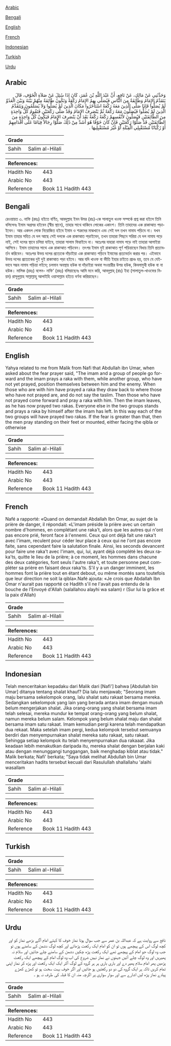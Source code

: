[Arabic](#arabic)

[Bengali](#bengali)

[English](#english)

[French](#french)

[Indonesian](#indonesian)

[Turkish](#turkish)

[Urdu](#urdu)

## Arabic


<div dir="rtl" lang="ar" style={{fontSize:'larger',backgroundColor:'#f8f9fa',padding:20}}>
وَحَدَّثَنِي عَنْ مَالِكٍ، عَنْ نَافِعٍ، أَنَّ عَبْدَ اللَّهِ بْنَ عُمَرَ، كَانَ إِذَا سُئِلَ عَنْ صَلاَةِ الْخَوْفِ، قَالَ يَتَقَدَّمُ الإِمَامُ وَطَائِفَةٌ مِنَ النَّاسِ فَيُصَلِّي بِهِمُ الإِمَامُ رَكْعَةً وَتَكُونُ طَائِفَةٌ مِنْهُمْ بَيْنَهُ وَبَيْنَ الْعَدُوِّ لَمْ يُصَلُّوا فَإِذَا صَلَّى الَّذِينَ مَعَهُ رَكْعَةً اسْتَأْخَرُوا مَكَانَ الَّذِينَ لَمْ يُصَلُّوا وَلاَ يُسَلِّمُونَ وَيَتَقَدَّمُ الَّذِينَ لَمْ يُصَلُّوا فَيُصَلُّونَ مَعَهُ رَكْعَةً ثُمَّ يَنْصَرِفُ الإِمَامُ وَقَدْ صَلَّى رَكْعَتَيْنِ فَتَقُومُ كُلُّ وَاحِدَةٍ مِنَ الطَّائِفَتَيْنِ فَيُصَلُّونَ لأَنْفُسِهِمْ رَكْعَةً رَكْعَةً بَعْدَ أَنْ يَنْصَرِفَ الإِمَامُ فَيَكُونُ كُلُّ وَاحِدَةٍ مِنَ الطَّائِفَتَيْنِ قَدْ صَلَّوْا رَكْعَتَيْنِ فَإِنْ كَانَ خَوْفًا هُوَ أَشَدَّ مِنْ ذَلِكَ صَلَّوْا رِجَالاً قِيَامًا عَلَى أَقْدَامِهِمْ أَوْ رُكْبَانًا مُسْتَقْبِلِي الْقِبْلَةِ أَوْ غَيْرَ مُسْتَقْبِلِيهَا ‏.‏
</div>
<div style={{backgroundColor:'#f8f9fa',padding:20, marginBottom: 10}}><table> <thead> <tr> <th>Grade</th> <th></th> </tr> </thead> <tbody> <tr><td>Sahih</td><td>Salim al-Hilali</td></tr></tbody></table><table> <thead> <tr> <th>References:</th> <th></th> </tr> </thead> <tbody><tr><td>Hadith No</td><td>443</td></tr><tr><td>Arabic No</td><td>443</td></tr><tr><td>Reference</td><td>Book 11 Hadith 443</td></tr></tbody></table></div>

## Bengali


<div dir="ltr" lang="bn" style={{fontSize:'larger',backgroundColor:'#f8f9fa',padding:20}}>
রেওয়ায়ত ৩. নাফি (রহঃ) হইতে বর্ণিত, আবদুল্লাহ ইবন উমর (রাঃ)-কে সালাতুল খওফ সম্পর্কে প্রশ্ন করা হইলে তিনি বলিলেনঃ ইমাম অগ্রসর হইবেন (স্বীয় স্থানে), তাহার সাথে থাকিবে লোকের একাংশ। তিনি তাহাদের এক রাকাআত পড়াইবেন। আর একদল লোক নিয়োজিত হইবে ইমাম ও শত্রুদের মাঝখানে এবং সেই দল তখন নামায পড়িবে না। যখন ইমাম তাহার সহিত যে দল আছে সেই দলকে এক রাকাআত পড়াইবেন, তখন তাহারা পিছনে সরিয়া যে দল নামায পড়ে নাই, সেই দলের স্থানে চলিয়া যাইবে, তাহারা সালাম ফিরাইবে না। অতঃপর যাহারা নামায পড়ে নাই তাহারা আগাইয়া আসিবে। ইমাম তাহাদের সাথে এক রাকাআত পড়িবেন। তৎপর ইমাম দুই রাকাআত পূর্ণ পড়িয়াছেন বিধায় তিনি প্রত্যাবর্তন করিবেন। অতঃপর উভয় দলের প্রত্যেকে দাঁড়াইয়া এক রাকাআত পড়িবে ইমামের প্রত্যাবর্তন করার পর। এইভাবে উভয় দলের প্রত্যেকের দুই দুই রাকাআত পড়া হইবে। আর যদি খাওফ বা ভীতি ইহার চাইতে প্রচণ্ড হয়, তবে যে যেইভাবে সম্ভব নামায পড়িয়া লইবে; চলমান অবস্থায় হউক বা দাঁড়াইয়া অথবা সওয়ারীর উপর হউক, কিবলামুখী হউক বা না হউক। মালিক (রহঃ) বলেন- নাফি’ (রহঃ) বলিয়াছেনঃ আমি মনে করি, আবদুল্লাহ্ (রাঃ) ইহা (সালাতুল-খাওফের নিয়ম) রাসূলুল্লাহ সাল্লাল্লাহু আলাইহি ওয়াসাল্লাম হইতে বর্ণনা করিয়াছেন।
</div>
<div style={{backgroundColor:'#f8f9fa',padding:20, marginBottom: 10}}><table> <thead> <tr> <th>Grade</th> <th></th> </tr> </thead> <tbody> <tr><td>Sahih</td><td>Salim al-Hilali</td></tr></tbody></table><table> <thead> <tr> <th>References:</th> <th></th> </tr> </thead> <tbody><tr><td>Hadith No</td><td>443</td></tr><tr><td>Arabic No</td><td>443</td></tr><tr><td>Reference</td><td>Book 11 Hadith 443</td></tr></tbody></table></div>

## English


<div dir="ltr" lang="en" style={{fontSize:'larger',backgroundColor:'#f8f9fa',padding:20}}>
Yahya related to me from Malik from Nafi that Abdullah ibn Umar, when asked about the fear prayer said, "The imam and a group of people go forward and the imam prays a raka with them, while another group, who have not yet prayed, position themselves between him and the enemy. When those who are with him have prayed a raka they draw back to where those who have not prayed are, and do not say the taslim. Then those who have not prayed come forward and pray a raka with him. Then the imam leaves, as he has now prayed two rakas. Everyone else in the two groups stands and prays a raka by himself after the imam has left. In this way each of the two groups will have prayed two rakas. If the fear is greater than that, then the men pray standing on their feet or mounted, either facing the qibla or otherwise
</div>
<div style={{backgroundColor:'#f8f9fa',padding:20, marginBottom: 10}}><table> <thead> <tr> <th>Grade</th> <th></th> </tr> </thead> <tbody> <tr><td>Sahih</td><td>Salim al-Hilali</td></tr></tbody></table><table> <thead> <tr> <th>References:</th> <th></th> </tr> </thead> <tbody><tr><td>Hadith No</td><td>443</td></tr><tr><td>Arabic No</td><td>443</td></tr><tr><td>Reference</td><td>Book 11 Hadith 443</td></tr></tbody></table></div>

## French


<div dir="ltr" lang="fr" style={{fontSize:'larger',backgroundColor:'#f8f9fa',padding:20}}>
Nafé a rapporté: «Quand on demandait Abdallah Ibn Omar, au sujet de la prière de danger, il répondait: «L'imam préside la prière avec un certain nombre d'hommes, en complétant une raka't, alors que les autres qui n'ont pas encore prié, feront face à l'ennemi. Ceux qui ont déjà fait une raka't avec l'imam, reculent pour céder leur place à ceux qui ne l'ont pas encore faite, sans cependant faire la salutation finale. Ainsi, les seconds devancent pour faire une raka't avec l'imam, qui, lui, ayant déjà complété les deux raka'ts, quitte le lieu de la prière; à ce moment, les hommes dans chacune des deux catégories, font seuls l'autre raka't, et toute personne peut compléter sa prière en faisant deux raka'ts. S'il y a un danger imminent, les hommes font la prière tout en étant debout, ou même montés sans toutefois que leur direction ne soit la qibla».Nafé ajouta: «Je crois que Abdallah Ibn Omar n'aurait pas rapporté ce Hadith s'il ne l'avait pas entendu de la bouche de l'Envoyé d'Allah (salallahou alayhi wa salam) r (Sur lui la grâce et la paix d'Allah)
</div>
<div style={{backgroundColor:'#f8f9fa',padding:20, marginBottom: 10}}><table> <thead> <tr> <th>Grade</th> <th></th> </tr> </thead> <tbody> <tr><td>Sahih</td><td>Salim al-Hilali</td></tr></tbody></table><table> <thead> <tr> <th>References:</th> <th></th> </tr> </thead> <tbody><tr><td>Hadith No</td><td>443</td></tr><tr><td>Arabic No</td><td>443</td></tr><tr><td>Reference</td><td>Book 11 Hadith 443</td></tr></tbody></table></div>

## Indonesian


<div dir="ltr" lang="id" style={{fontSize:'larger',backgroundColor:'#f8f9fa',padding:20}}>
Telah menceritakan kepadaku dari Malik dari [Nafi'] bahwa [Abdullah bin Umar] ditanya tentang shalat khauf? Dia lalu menjawab; "Seorang imam maju bersama sekelompok orang, lalu shalat satu rakaat bersama mereka. Sedangkan sekelompok yang lain yang berada antara imam dengan musuh belum mengerjakan shalat. Jika orang-orang yang shalat bersama imam telah selesai, mereka mundur ke tempat orang-orang yang belum shalat, namun mereka belum salam. Kelompok yang belum shalat maju dan shalat bersama imam satu rakaat. Imam kemudian pergi karena telah mendapatkan dua rekaat. Maka setelah imam pergi, kedua kelompok tersebut semuanya berdiri dan menyempurnakan shalat mereka satu rakaat, satu rakaat. Sehingga setiap kelompok itu telah menyempurnakan dua rakaaat. Jika keadaan lebih menakutkan daripada itu, mereka shalat dengan berjalan kaki atau dengan menunggangi tunggangan, baik menghadap kiblat atau tidak." Malik berkata; Nafi' berkata; "Saya tidak melihat Abdullah bin Umar menceritakan hadits tersebut kecuali dari Rasulullah shallallahu 'alaihi wasallam
</div>
<div style={{backgroundColor:'#f8f9fa',padding:20, marginBottom: 10}}><table> <thead> <tr> <th>Grade</th> <th></th> </tr> </thead> <tbody> <tr><td>Sahih</td><td>Salim al-Hilali</td></tr></tbody></table><table> <thead> <tr> <th>References:</th> <th></th> </tr> </thead> <tbody><tr><td>Hadith No</td><td>443</td></tr><tr><td>Arabic No</td><td>443</td></tr><tr><td>Reference</td><td>Book 11 Hadith 443</td></tr></tbody></table></div>

## Turkish


<div dir="ltr" lang="tr" style={{fontSize:'larger',backgroundColor:'#f8f9fa',padding:20}}>

</div>
<div style={{backgroundColor:'#f8f9fa',padding:20, marginBottom: 10}}><table> <thead> <tr> <th>Grade</th> <th></th> </tr> </thead> <tbody> <tr><td>Sahih</td><td>Salim al-Hilali</td></tr></tbody></table><table> <thead> <tr> <th>References:</th> <th></th> </tr> </thead> <tbody><tr><td>Hadith No</td><td>443</td></tr><tr><td>Arabic No</td><td>443</td></tr><tr><td>Reference</td><td>Book 11 Hadith 443</td></tr></tbody></table></div>

## Urdu


<div dir="rtl" lang="ur" style={{fontSize:'larger',backgroundColor:'#f8f9fa',padding:20}}>
نافع سے روایت ہے کہ عبداللہ بن عمر سے جب سوال ہوتا نماز خوف کا کہتے امام آگے بڑھے نماز کو اور کچھ لوگ اس کے پیچھے ہوں تو ان کو امام ایک رکعت پڑھائے اور کچھ لوگ دشمن کے سامنے ہوں تو جب وہ لوگ جو امام کے پیچھے تھے ایک رکعت پڑھ چکیں دشمن کے سامنے چلے جائیں اور سلام نہ پھیریں اور وہ لوگ چلے آئیں جہنوں نے نماز نہیں شروع کی اب وہ لوگ امام کے پیچھے ایک رکعت پڑھیں پھر امام سلام پھیر دے اور باری باری ہر ہر گروہ کے لوگ آکر ایک ایک رکعت اور پڑھ کر نماز اپنی تمام کریں تاکہ ہر ایک گروہ کی دو دو رکعتیں ہو جائیں اور اگر خوف بہت سخت ہو تو کھڑے کھڑے پیادے نماز پڑھ لیں اشارے سے اور سوار سواری پر اگرچہ منہ ان کا قبلہ کی طرف نہ ہو ۔
</div>
<div style={{backgroundColor:'#f8f9fa',padding:20, marginBottom: 10}}><table> <thead> <tr> <th>Grade</th> <th></th> </tr> </thead> <tbody> <tr><td>Sahih</td><td>Salim al-Hilali</td></tr></tbody></table><table> <thead> <tr> <th>References:</th> <th></th> </tr> </thead> <tbody><tr><td>Hadith No</td><td>443</td></tr><tr><td>Arabic No</td><td>443</td></tr><tr><td>Reference</td><td>Book 11 Hadith 443</td></tr></tbody></table></div>